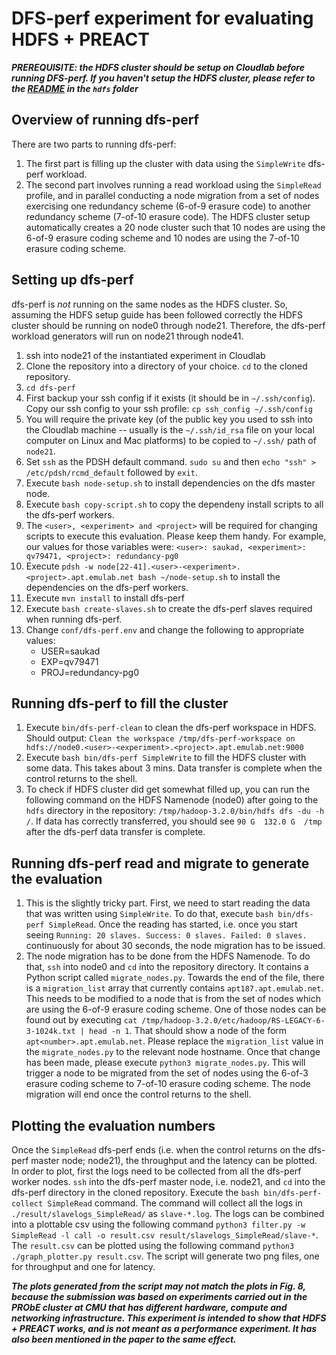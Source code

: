 # DFS-perf experiment for evaluating HDFS + PREACT
_**PREREQUISITE: the HDFS cluster should be setup on Cloudlab before running DFS-perf. If you haven't setup the HDFS cluster, please refer to the [README](../hdfs/README.md) in the `hdfs` folder**_


## Overview of running dfs-perf
There are two parts to running dfs-perf:
1. The first part is filling up the cluster with data using the `SimpleWrite` dfs-perf workload.
2. The second part involves running a read workload using the `SimpleRead` profile, and in parallel conducting a node migration from a set of nodes exercising one redundancy scheme (6-of-9 erasure code) to another redundancy scheme (7-of-10 erasure code). The HDFS cluster setup automatically creates a 20 node cluster such that 10 nodes are using the 6-of-9 erasure coding scheme and 10 nodes are using the 7-of-10 erasure coding scheme.


## Setting up dfs-perf
dfs-perf is *not* running on the same nodes as the HDFS cluster. So, assuming the HDFS setup guide has been followed correctly the HDFS cluster should be running on node0 through node21. Therefore, the dfs-perf workload generators will run on node21 through node41.
1. ssh into node21 of the instantiated experiment in Cloudlab
2. Clone the repository into a directory of your choice. `cd` to the cloned repository.
3. `cd dfs-perf`
4. First backup your ssh config if it exists (it should be in `~/.ssh/config`). Copy our ssh config to your ssh profile: `cp ssh_config ~/.ssh/config`
5. You will require the private key (of the public key you used to ssh into the Cloudlab machine -- usually is the `~/.ssh/id_rsa` file on your local computer on Linux and Mac platforms) to be copied to `~/.ssh/` path of `node21`.
6. Set `ssh` as the PDSH default command. `sudo su` and then `echo "ssh" > /etc/pdsh/rcmd_default` followed by `exit`.
7. Execute `bash node-setup.sh` to install dependencies on the dfs master node.
8. Execute `bash copy-script.sh` to copy the dependeny install scripts to all the dfs-perf workers.
9. The `<user>, <experiment> and <project>` will be required for changing scripts to execute this evaluation. Please keep them handy. For example, our values for those variables were: `<user>: saukad, <experiment>: qv79471, <project>: redundancy-pg0`
10. Execute `pdsh -w node[22-41].<user>-<experiment>.<project>.apt.emulab.net bash ~/node-setup.sh` to install the dependencies on the dfs-perf workers.
11. Execute `mvn install` to install dfs-perf
12. Execute `bash create-slaves.sh` to create the dfs-perf slaves required when running dfs-perf.
13. Change `conf/dfs-perf.env` and change the following to appropriate values:
    - USER=saukad
    - EXP=qv79471
    - PROJ=redundancy-pg0
    
    
## Running dfs-perf to fill the cluster
1. Execute `bin/dfs-perf-clean` to clean the dfs-perf workspace in HDFS. Should output: `Clean the workspace /tmp/dfs-perf-workspace on hdfs://node0.<user>-<experiment>.<project>.apt.emulab.net:9000`
2. Execute `bash bin/dfs-perf SimpleWrite` to fill the HDFS cluster with some data. This takes about 3 mins. Data transfer is complete when the control returns to the shell.
3. To check if HDFS cluster did get somewhat filled up, you can run the following command on the HDFS Namenode (node0) after going to the `hdfs` directory in the repository: `/tmp/hadoop-3.2.0/bin/hdfs dfs -du -h /`. If data has correctly transferred, you should see `90 G  132.0 G  /tmp` after the dfs-perf data transfer is complete.


## Running dfs-perf read and migrate to generate the evaluation
1. This is the slightly tricky part. First, we need to start reading the data that was written using `SimpleWrite`. To do that, execute `bash bin/dfs-perf SimpleRead`. Once the reading has started, i.e. once you start seeing `Running: 20 slaves. Success: 0 slaves. Failed: 0 slaves.` continuously for about 30 seconds, the node migration has to be issued.
2. The node migration has to be done from the HDFS Namenode. To do that, `ssh` into node0 and `cd` into the repository directory. It contains a Python script called `migrate_nodes.py`. Towards the end of the file, there is a `migration_list` array that currently contains `apt187.apt.emulab.net`. This needs to be modified to a node that is from the set of nodes which are using the 6-of-9 erasure coding scheme. One of those nodes can be found out by executing `cat /tmp/hadoop-3.2.0/etc/hadoop/RS-LEGACY-6-3-1024k.txt | head -n 1`. That should show a node of the form `apt<number>.apt.emulab.net`. Please replace the `migration_list` value in the `migrate_nodes.py` to the relevant node hostname. Once that change has been made, please execute `python3 migrate_nodes.py`. This will trigger a node to be migrated from the set of nodes using the 6-of-3 erasure coding scheme to 7-of-10 erasure coding scheme. The node migration will end once the control returns to the shell.


## Plotting the evaluation numbers
Once the `SimpleRead` dfs-perf ends (i.e. when the control returns on the dfs-perf master node; node21), the throughput and the latency can be plotted. In order to plot, first the logs need to be collected from all the dfs-perf worker nodes. `ssh` into the dfs-perf master node, i.e. node21, and `cd` into the dfs-perf directory in the cloned repository. Execute the `bash bin/dfs-perf-collect SimpleRead` command. The command will collect all the logs in `./result/slavelogs_SimpleRead/` as `slave-*.log`. The logs can be combined into a plottable csv using the following command `python3 filter.py -w SimpleRead -l call -o result.csv result/slavelogs_SimpleRead/slave-*`. The `result.csv` can be plotted using the following command `python3 ./graph_plotter.py result.csv`. The script will generate two png files, one for throughput and one for latency.


_**The plots generated from the script may not match the plots in Fig. 8, because the submission was based on experiments carried out in the PRObE cluster at CMU that has different hardware, compute and networking infrastructure. This experiment is intended to show that HDFS + PREACT works, and is not meant as a performance experiment. It has also been mentioned in the paper to the same effect.**_
